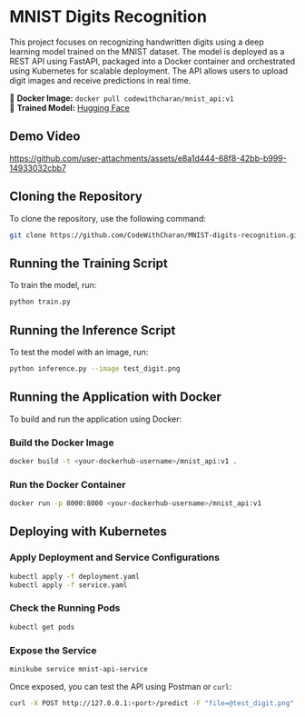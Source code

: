 # MNIST Digits Recognition
This project focuses on recognizing handwritten digits using a deep learning model trained on the MNIST dataset. The model is deployed as a REST API using FastAPI, packaged into a Docker container and orchestrated using Kubernetes for scalable deployment. The API allows users to upload digit images and receive predictions in real time.

🐳 **Docker Image:** `docker pull codewithcharan/mnist_api:v1`  
🤗 **Trained Model:** [Hugging Face](https://huggingface.co/CodeWithCharan/MNIST-Model)  

## **Demo Video**
https://github.com/user-attachments/assets/e8a1d444-68f8-42bb-b999-14933032cbb7

## Cloning the Repository

To clone the repository, use the following command:

```bash
git clone https://github.com/CodeWithCharan/MNIST-digits-recognition.git
```

## Running the Training Script

To train the model, run:

```bash
python train.py
```

## Running the Inference Script

To test the model with an image, run:

```bash
python inference.py --image test_digit.png 
```

## Running the Application with Docker

To build and run the application using Docker:

### Build the Docker Image
```bash
docker build -t <your-dockerhub-username>/mnist_api:v1 .
```

### Run the Docker Container
```bash
docker run -p 8000:8000 <your-dockerhub-username>/mnist_api:v1
```

## Deploying with Kubernetes

### Apply Deployment and Service Configurations
```bash
kubectl apply -f deployment.yaml
kubectl apply -f service.yaml
```

### Check the Running Pods
```bash
kubectl get pods
```

### Expose the Service
```bash
minikube service mnist-api-service
```

Once exposed, you can test the API using Postman or `curl`:
```bash
curl -X POST http://127.0.0.1:<port>/predict -F "file=@test_digit.png"
```

